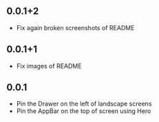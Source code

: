 ## 0.0.1+2

* Fix again broken screenshots of README

## 0.0.1+1

* Fix images of README

## 0.0.1

* Pin the Drawer on the left of landscape screens
* Pin the AppBar on the top of screen using Hero
